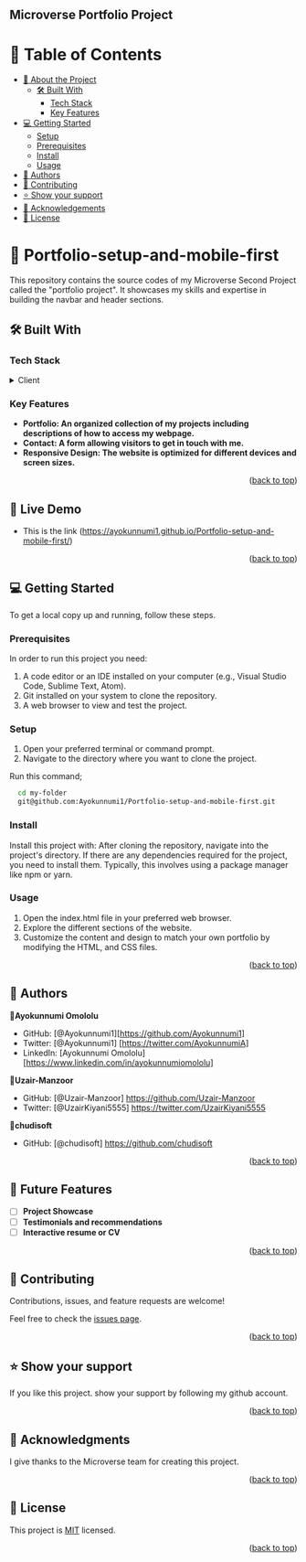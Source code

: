 ## Microverse Portfolio Project


# 📗 Table of Contents

- [📖 About the Project](#about-project)
  - [🛠 Built With](#built-with)
    - [Tech Stack](#tech-stack)
    - [Key Features](#key-features)
- [💻 Getting Started](#getting-started)
  - [Setup](#setup)
  - [Prerequisites](#prerequisites)
  - [Install](#install)
  - [Usage](#usage)
- [👥 Authors](#authors)
- [🤝 Contributing](#contributing)
- [⭐️ Show your support](#support)
- [🙏 Acknowledgements](#acknowledgements)
- [📝 License](#license)


# 📖 <a name="about-project">Portfolio-setup-and-mobile-first</a>

This repository contains the source codes of my Microverse Second Project called the "portfolio project". It showcases my skills and expertise in building the navbar and header sections. 
## 🛠 Built With <a name="built-with"></a>

### Tech Stack <a name="tech-stack"></a>

<details>
  <summary>Client</summary>
  <ul>
    <li><a href="https://html.com/">HTML</a></li>
    <li><a href="https://www.css3.com/">CSS</a></li>

  </ul>
</details>

### Key Features <a name="key-features"></a>

- **Portfolio: An organized collection of my projects including descriptions of how to access my webpage.**
- **Contact: A form allowing visitors to get in touch with me.**
- **Responsive Design: The website is optimized for different devices and screen sizes.**

<p align="right">(<a href="#readme-top">back to top</a>)</p>


## 🚀 Live Demo <a name="live-demo"></a>
- This is the link (https://ayokunnumi1.github.io/Portfolio-setup-and-mobile-first/)


<p align="right">(<a href="#readme-top">back to top</a>)</p>



## 💻 Getting Started <a name="getting-started"></a>


To get a local copy up and running, follow these steps.

### Prerequisites

In order to run this project you need:

1. A code editor or an IDE installed on your computer (e.g., Visual Studio Code, Sublime Text, Atom).
2. Git installed on your system to clone the repository.
3. A web browser to view and test the project.


### Setup

1. Open your preferred terminal or command prompt.
2. Navigate to the directory where you want to clone the project.

  Run this command;
```sh
  cd my-folder
  git@github.com:Ayokunnumi1/Portfolio-setup-and-mobile-first.git
```

### Install

Install this project with:
After cloning the repository, navigate into the project's directory. If there are any dependencies required for the project, you need to install them. Typically, this involves using a package manager like npm or yarn.


### Usage

1. Open the index.html file in your preferred web browser.
2. Explore the different sections of the website.
3. Customize the content and design to match your own portfolio by modifying the HTML, and CSS files.

<p align="right">(<a href="#readme-top">back to top</a>)</p>


## 👥 Authors <a name="authors"></a>
👤**Ayokunnumi Omololu**

- GitHub: [@Ayokunnumi1][https://github.com/Ayokunnumi1]
- Twitter: [@Ayokunnumi1] [https://twitter.com/AyokunnumiA]
- LinkedIn: [Ayokunnumi Omololu] [https://www.linkedin.com/in/ayokunnumiomololu]

👤**Uzair-Manzoor**

- GitHub: [@Uzair-Manzoor] https://github.com/Uzair-Manzoor
- Twitter: [@UzairKiyani5555] https://twitter.com/UzairKiyani5555

👤**chudisoft**
- GitHub: [@chudisoft] https://github.com/chudisoft

 
 <p align="right">(<a href="#readme-top">back to top</a>)</p>

 
 ## 🔭 Future Features <a name="future-features"></a>

- [ ] **Project Showcase**
- [ ] **Testimonials and recommendations**
- [ ] **Interactive resume or CV**

<p align="right">(<a href="#readme-top">back to top</a>)</p>
 

 ## 🤝 Contributing <a name="contributing"></a>

Contributions, issues, and feature requests are welcome!

Feel free to check the [issues page](../../issues/).

<p align="right">(<a href="#readme-top">back to top</a>)</p>
 

## ⭐️ Show your support <a name="support"></a>

If you like this project. show your support by following my github account.


<p align="right">(<a href="#readme-top">back to top</a>)</p>


## 🙏 Acknowledgments <a name="acknowledgements"></a>
I give thanks to the Microverse team for creating this project.

<p align="right">(<a href="#readme-top">back to top</a>)</p>


## 📝 License <a name="license"></a>

This project is [MIT](/LICENSE) licensed.

<p align="right">(<a href="#readme-top">back to top</a>)</p>